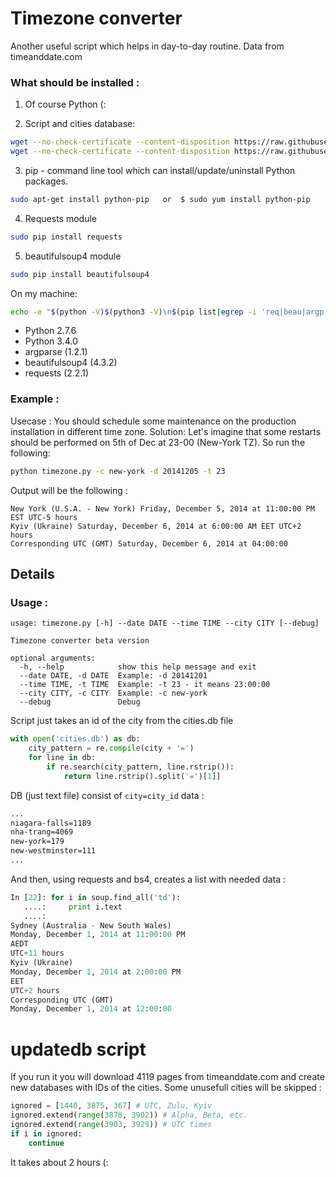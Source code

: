 # Timezone converter

Another useful script which helps in day-to-day routine.
Data from timeanddate.com


### What should be installed : 

1) Of course Python (:

2) Script and cities database:

```bash
wget --no-check-certificate --content-disposition https://raw.githubusercontent.com/apalii/timezone/master/timezone.py
wget --no-check-certificate --content-disposition https://raw.githubusercontent.com/apalii/timezone/master/cities.db
```

3) pip - command line tool which can install/update/uninstall Python packages.

```bash
sudo apt-get install python-pip   or  $ sudo yum install python-pip 
```

4) Requests module 

```bash
sudo pip install requests
```
5) beautifulsoup4 module

```bash
sudo pip install beautifulsoup4
```

On my machine:

```bash
echo -e "$(python -V)$(python3 -V)\n$(pip list|egrep -i 'req|beau|argp')"
````

* Python 2.7.6
* Python 3.4.0
* argparse (1.2.1)
* beautifulsoup4 (4.3.2)
* requests (2.2.1)


### Example :

Usecase : 
You should schedule some maintenance on the production installation in different time zone.
Solution:
Let's imagine that some restarts should be performed on 5th of Dec at 23-00 (New-York TZ).
So run the following:

```bash
python timezone.py -c new-york -d 20141205 -t 23
```

Output will be the following : 
```
New York (U.S.A. - New York) Friday, December 5, 2014 at 11:00:00 PM EST UTC-5 hours
Kyiv (Ukraine) Saturday, December 6, 2014 at 6:00:00 AM EET UTC+2 hours
Corresponding UTC (GMT) Saturday, December 6, 2014 at 04:00:00 
```
## Details

### Usage :

```
usage: timezone.py [-h] --date DATE --time TIME --city CITY [--debug]

Timezone converter beta version

optional arguments:
  -h, --help            show this help message and exit
  --date DATE, -d DATE  Example: -d 20141201
  --time TIME, -t TIME  Example: -t 23 - it means 23:00:00
  --city CITY, -c CITY  Example: -c new-york
  --debug               Debug

```

Script just takes an id of the city from the cities.db file 

```python
with open('cities.db') as db:
    city_pattern = re.compile(city + '=')
    for line in db:
        if re.search(city_pattern, line.rstrip()):
            return line.rstrip().split('=')[1]]
```

DB (just text file) consist of `city=city_id` data :

```bash
...
niagara-falls=1189
nha-trang=4069
new-york=179
new-westminster=111
...
```

And then, using requests and bs4, creates a list with needed data :

```python
In [22]: for i in soup.find_all('td'):
   ....:     print i.text
   ....:     
Sydney (Australia - New South Wales)
Monday, December 1, 2014 at 11:00:00 PM
AEDT
UTC+11 hours
Kyiv (Ukraine)
Monday, December 1, 2014 at 2:00:00 PM
EET
UTC+2 hours
Corresponding UTC (GMT)
Monday, December 1, 2014 at 12:00:00
```

# updatedb script

If you run it you will download 4119 pages from timeanddate.com
and create new databases with IDs of the cities. Some unusefull 
cities will be skipped :
```python
ignored = [1440, 3875, 367] # UTC, Zulu, Kyiv
ignored.extend(range(3878, 3902)) # Alpha, Beta, etc.
ignored.extend(range(3903, 3929)) # UTC times
if i in ignored:
    continue
```
It takes about 2 hours (:
